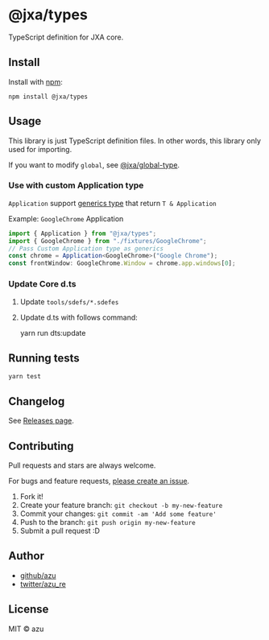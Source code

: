 # @jxa/types

TypeScript definition for JXA core.

## Install

Install with [npm](https://www.npmjs.com/):

    npm install @jxa/types

## Usage

This library is just TypeScript definition files.
In other words, this library only used for importing.

If you want to modify `global`, see [@jxa/global-type](../global-type).

### Use with custom Application type

`Application` support [generics type](https://www.typescriptlang.org/docs/handbook/generics.html) that return `T & Application`

Example: `GoogleChrome` Application

```ts
import { Application } from "@jxa/types";
import { GoogleChrome } from "./fixtures/GoogleChrome";
// Pass Custom Application type as generics
const chrome = Application<GoogleChrome>("Google Chrome");
const frontWindow: GoogleChrome.Window = chrome.app.windows[0];
```

### Update Core d.ts

1. Update `tools/sdefs/*.sdefes`
2. Update d.ts with follows command:
    
    yarn run dts:update

## Running tests

    yarn test

## Changelog

See [Releases page](https://github.com/JXA-userland/JXA/releases).

## Contributing

Pull requests and stars are always welcome.

For bugs and feature requests, [please create an issue](https://github.com/JXA-userland/JXA/issues).

1. Fork it!
2. Create your feature branch: `git checkout -b my-new-feature`
3. Commit your changes: `git commit -am 'Add some feature'`
4. Push to the branch: `git push origin my-new-feature`
5. Submit a pull request :D

## Author

- [github/azu](https://github.com/azu)
- [twitter/azu_re](https://twitter.com/azu_re)

## License

MIT © azu
